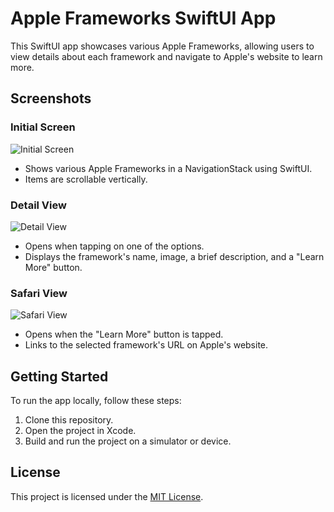 # Apple Frameworks SwiftUI App

This SwiftUI app showcases various Apple Frameworks, allowing users to view details about each framework and navigate to Apple's website to learn more.

## Screenshots

### Initial Screen

![Initial Screen](https://github.com/JDA7/AppleFrameworks-SwiftUI/assets/20347833/09e11ff6-fcdd-49bb-8b58-735edc02df07)
- Shows various Apple Frameworks in a NavigationStack using SwiftUI.
- Items are scrollable vertically.

### Detail View

![Detail View](https://github.com/JDA7/AppleFrameworks-SwiftUI/assets/20347833/0db55cc6-d13a-40f1-9fb7-d5291346446b)
- Opens when tapping on one of the options.
- Displays the framework's name, image, a brief description, and a "Learn More" button.

### Safari View

![Safari View](https://github.com/JDA7/AppleFrameworks-SwiftUI/assets/20347833/2fce9488-dc0a-4134-9ce1-517ecb009de7)
- Opens when the "Learn More" button is tapped.
- Links to the selected framework's URL on Apple's website.

## Getting Started

To run the app locally, follow these steps:
1. Clone this repository.
2. Open the project in Xcode.
3. Build and run the project on a simulator or device.

## License

This project is licensed under the [MIT License](LICENSE).
